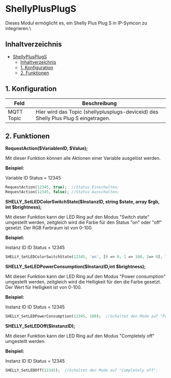# ShellyPlusPlugS
   Dieses Modul ermöglicht es, ein Shelly Plus Plug S in IP-Symcon zu integrieren.\
       
## Inhaltverzeichnis
- [ShellyPlusPlugS](#shellyplusplugs)
  - [Inhaltverzeichnis](#inhaltverzeichnis)
  - [1. Konfiguration](#1-konfiguration)
  - [2. Funktionen](#2-funktionen)
   
## 1. Konfiguration  
   Feld | Beschreibung
   ------------ | ----------------
   MQTT Topic | Hier wird das Topic (shellyplusplugs-deviceid) des Shelly Plus Plug S eingetragen.
## 2. Funktionen
   
   **RequestAction($VariablenID, $Value);**
   
   Mit dieser Funktion können alle Aktionen einer Variable ausgelöst werden.

   **Beispiel:**

   Variable ID Status = 12345
   ```php
   RequestAction(12345, true);  //Status Einschalten;
   RequestAction(12345, false); //Status Ausschalten;
   ```

   **SHELLY_SetLEDColorSwitchState($InstanzID, string $state, array $rgb, int $brightness);**

   Mit dieser Funktion kann der LED Ring auf den Modus "Switch state" umgestellt werden, zeitgleich wird die Farbe für den Status "on" oder "off" gesetzt.
   Der RGB Farbraum ist von 0-100.
   
   **Beispiel:**

   Instanz ID ID Status = 12345
   ```php
   SHELLY_SetLEDColorSwitchState(12345, 'on', [0 => 0, 1 => 100, 2=> 0], 100);  //Schaltet den Mode auf "Switch state" und die Farbe für den Status "on" auf Grün.
   ```

   **SHELLY_SetLEDPowerConsumption($InstanzID,int $brightness);**
   
   Mit dieser Funktion kann der LED Ring auf den Modus "Power consumption" umgestellt werden, zeitgleich wird die Helligkeit für den die Farbe gesetzt.
   Der Wert für Helligkeit ist von 0-100.
   
   **Beispiel:**

   Instanz ID ID Status = 12345
   ```php
   SHELLY_SetLEDPowerConsumption(12345, 100);  //Schaltet den Mode auf "Power consumption" und die Helligkeit auf 100%.
   ```

   **SHELLY_SetLEDOff($InstanzID);**
   
   Mit dieser Funktion kann der LED Ring auf den Modus "Completely off" umgestellt werden.

   **Beispiel:**

   Instanz ID ID Status = 12345
   ```php
   SHELLY_SetLEDOff(12345);  //Schaltet den Mode auf "Completely off".
   ```